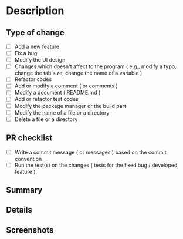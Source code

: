 # Description

## Type of change

- [ ] Add a new feature
- [ ] Fix a bug
- [ ] Modify the UI design
- [ ] Changes which doesn't affect to the program ( e.g., modify a typo, change
      the tab size, change the name of a variable )
- [ ] Refactor codes
- [ ] Add or modify a comment ( or comments )
- [ ] Modify a document ( README.md )
- [ ] Add or refactor test codes
- [ ] Modify the package manager or the build part
- [ ] Modify the name of a file or a directory
- [ ] Delete a file or a directory

## PR checklist

<!-- Check if the pull request satisfies the following requirements. -->

- [ ] Write a commit message ( or messages ) based on the commit convention
- [ ] Run the test(s) on the changes ( tests for the fixed bug / developed
      feature ).

## Summary

## Details

## Screenshots

